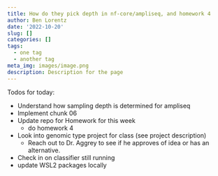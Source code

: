 ```yaml
---
title: How do they pick depth in nf-core/ampliseq, and homework 4
author: Ben Lorentz
date: '2022-10-20'
slug: []
categories: []
tags:
  - one tag
  - another tag
meta_img: images/image.png
description: Description for the page
---
```


Todos for today:
- Understand how sampling depth is determined for ampliseq
- Implement chunk 06
- Update repo for Homework for this week
  - do homework 4
- Look into genomic type project for class (see project description)
  - Reach out to Dr. Aggrey to see if he approves of idea or has an alternative.
- Check in on classifier still running
- update WSL2 packages locally